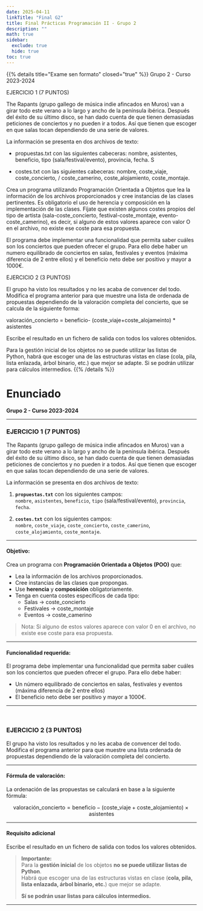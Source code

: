 ```yaml
---
date: 2025-04-11
linkTitle: "Final G2"
title: Final Prácticas Programación II - Grupo 2
description: ""
math: true
sidebar:
  exclude: true
  hide: true
toc: true
---
```


{{% details title="Exame sen formato" closed="true" %}}
Grupo 2 - Curso 2023-2024

EJERCICIO 1 (7 PUNTOS)

The Rapants (grupo gallego de música indie afincados en Muros) van a girar todo este verano a lo largo y ancho de la península ibérica. Después del éxito de su último disco, se han dado cuenta de que tienen demasiadas peticiones de conciertos y no pueden ir a todos. Así que tienen que escoger en que salas tocan dependiendo de una serie de valores.

La información se presenta en dos archivos de texto:

- propuestas.txt con las siguientes cabeceras: nombre, asistentes, beneficio, tipo (sala/festival/evento), provincia, fecha. S

- costes.txt con las siguientes cabeceras: nombre, coste_viaje, coste_concierto, / coste_camerino, coste_alojamiento, coste_montaje.

Crea un programa utilizando Programación Orientada a Objetos que lea la información de los archivos proporcionados y cree instancias de las clases pertinentes. Es obligatorio el uso de herencia y composición en la implementación de las clases. Fíjate que existen algunos costes propios del tipo de artista (sala-coste_concierto, festival-coste_montaje, evento-coste_camerino), es decir, si alguno de estos valores aparece con valor O en el archivo, no existe ese coste para esa propuesta.

El programa debe implementar una funcionalidad que permita saber cuáles son los conciertos que pueden ofrecer el grupo. Para ello debe haber un numero equilibrado de conciertos en salas, festivales y eventos (máxima diferencia de 2 entre ellos) y el beneficio neto debe ser positivo y mayor a 1000€.

EJERCICIO 2 (3 PUNTOS)

El grupo ha visto los resultados y no les acaba de convencer del todo. Modifica el programa anterior para que muestre una lista de ordenada de propuestas dependiendo de la valoración completa del concierto, que se calcula de la siguiente forma:

valoración_concierto = beneficio- (coste_viaje+coste_alojameinto) * asistentes

Escribe el resultado en un fichero de salida con todos los valores obtenidos.

Para la gestión inicial de los objetos no se puede utilizar las listas de Python, habrá que escoger una de las estructuras vistas en clase (cola, pila, lista enlazada, árbol binario, etc.) que mejor se adapte. Si se podrán utilizar para cálculos intermedios.
{{% /details %}}


# Enunciado  
**Grupo 2 - Curso 2023-2024**

---

### EJERCICIO 1 (7 PUNTOS)

The Rapants (grupo gallego de música indie afincados en Muros) van a girar todo este verano a lo largo y ancho de la península ibérica. Después del éxito de su último disco, se han dado cuenta de que tienen demasiadas peticiones de conciertos y no pueden ir a todos. Así que tienen que escoger en que salas tocan dependiendo de una serie de valores.

La información se presenta en dos archivos de texto:

1. **`propuestas.txt`** con los siguientes campos:  
   `nombre`, `asistentes`, `beneficio`, `tipo` (sala/festival/evento), `provincia`, `fecha`.

2. **`costes.txt`** con los siguientes campos:  
   `nombre`, `coste_viaje`, `coste_concierto`, `coste_camerino`, `coste_alojamiento`, `coste_montaje`.

---

#### Objetivo:

Crea un programa con **Programación Orientada a Objetos (POO)** que:

- Lea la información de los archivos proporcionados.
- Cree instancias de las clases que propongas.
- Use **herencia** y **composición** obligatoriamente.
- Tenga en cuenta costes específicos de cada tipo:
  - Salas → coste_concierto
  - Festivales → coste_montaje
  - Eventos → coste_camerino

> Nota: Si alguno de estos valores aparece con valor 0 en el archivo, no existe ese coste para esa propuesta.

---

#### Funcionalidad requerida:

El programa debe implementar una funcionalidad que permita saber cuáles son los conciertos que pueden ofrecer el grupo. Para ello debe haber:

- Un número equilibrado de conciertos en salas, festivales y eventos (máxima diferencia de 2 entre ellos)
- El beneficio neto debe ser positivo y mayor a 1000€.

---

<br>

### EJERCICIO 2 (3 PUNTOS)

El grupo ha visto los resultados y no les acaba de convencer del todo. Modifica el programa anterior para que muestre una lista ordenada de propuestas dependiendo de la valoración completa del concierto.

---

#### Fórmula de valoración:

La ordenación de las propuestas se calculará en base a la siguiente fórmula:

$$
\text{valoración\_concierto} = \text{beneficio} - (\text{coste\_viaje} + \text{coste\_alojamiento}) \times \text{asistentes}
$$

---

#### Requisito adicional

Escribe el resultado en un fichero de salida con todos los valores obtenidos.

> **Importante:**  
> Para la **gestión inicial** de los objetos **no se puede utilizar listas de Python**.  
> Habrá que escoger una de las estructuras vistas en clase (**cola, pila, lista enlazada, árbol binario, etc.**) que mejor se adapte.  
>  
> **Sí se podrán usar listas para cálculos intermedios.**

---
